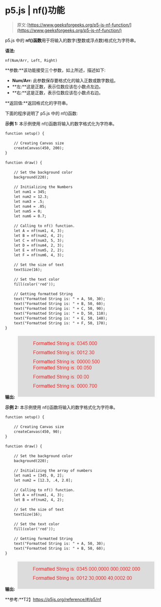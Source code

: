 # p5.js | nf()功能

> 原文:[https://www.geeksforgeeks.org/p5-js-nf-function/](https://www.geeksforgeeks.org/p5-js-nf-function/)

p5.js 中的 **nf()函数**用于将输入的数字(整数或浮点数)格式化为字符串。

**语法:**

```
nf(Num/Arr, Left, Right)
```

**参数:**该功能接受三个参数，如上所述，描述如下:

*   **Num/Arr:** 此参数保存要格式化的输入正数或数字数组。
*   **左:**这是正数，表示位数应该在小数点左边。
*   **右:**这是正数，表示位数应该在小数点右边。

**返回值:**返回格式化的字符串。

下面的程序说明了 p5.js 中的 nf()函数:

**示例 1:** 本示例使用 nf()函数将输入的数字格式化为字符串。

```
function setup() { 

    // Creating Canvas size
    createCanvas(450, 200); 
} 

function draw() { 

    // Set the background color 
    background(220); 

    // Initializing the Numbers
    let num1 = 345; 
    let num2 = 12.3; 
    let num3 = .5; 
    let num4 = .05; 
    let num5 = 0; 
    let num6 = 0.7; 

    // Calling to nf() function.
    let A = nf(num1, 4, 3);
    let B = nf(num2, 4, 2);
    let C = nf(num3, 5, 3);
    let D = nf(num4, 2, 3);
    let E = nf(num5, 2, 2);
    let F = nf(num6, 4, 3);

    // Set the size of text 
    textSize(16); 

    // Set the text color 
    fill(color('red')); 

    // Getting formatted String
    text("Formatted String is: " + A, 50, 30);
    text("Formatted String is: " + B, 50, 60);
    text("Formatted String is: " + C, 50, 90);
    text("Formatted String is: " + D, 50, 110);
    text("Formatted String is: " + E, 50, 140);
    text("Formatted String is: " + F, 50, 170);
} 
```

**输出:**
![](img/c1f156a51ad0b9e22e3ad34e62fb82c7.png)

**示例 2:** 本示例使用 nf()函数将输入的数字格式化为字符串。

```
function setup() { 

    // Creating Canvas size
    createCanvas(450, 90); 
} 

function draw() { 

    // Set the background color 
    background(220); 

    // Initializing the array of numbers
    let num1 = [345, 0, 2]; 
    let num2 = [12.3, .4, 2.0]; 

    // Calling to nf() function.
    let A = nf(num1, 4, 3);
    let B = nf(num2, 4, 2);

    // Set the size of text 
    textSize(16); 

    // Set the text color 
    fill(color('red')); 

    // Getting formatted String
    text("Formatted String is: " + A, 50, 30);
    text("Formatted String is: " + B, 50, 60);
} 
```

**输出:**
![](img/0c75d45ae0aee4dbeee4a978fbed5b79.png)

**参考:**T2】https://p5js.org/reference/#/p5/nf